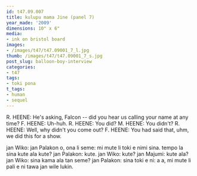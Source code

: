 ```yaml
---
id: t47.09.007
title: kulupu mama Jine (panel 7)
year_made: '2009'
dimensions: 10" x 6"
media:
- ink on bristol board
images:
- /images/t47/t47.09001_7_l.jpg
thumb: /images/t47/t47.09001_7_s.jpg
post_slug: balloon-boy-interview
categories:
- t47
tags:
- toki pona
t_tags:
- human
- sequel
---
```


R. HEENE: He's asking, Falcon -- did you hear us calling your name at any time?
F. HEENE: Uh-huh.
R. HEENE: You did?
M. HEENE: You didn't?
R. HEENE: Well, why didn't you come out?
F. HEENE: You had said that, uhm, we did this for a show.

jan Wiko: jan Palakon o, ona li seme: mi mute li toki e nimi sina. tempo la sina kute ala kute?
jan Palakon: kute.
jan Wiko: kute?
jan Majumi: kute ala?
jan Wiko: sina kama ala tan seme?
jan Palakon: sina toki e ni: a a, mi mute li pali e ni tawa jan wile lukin.
